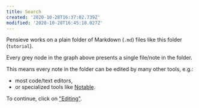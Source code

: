 ```yaml
---
title: Search
created: '2020-10-28T16:37:02.739Z'
modified: '2020-10-28T16:45:18.027Z'
---
```


Pensieve works on a plain folder of Markdown (`.md`) files like this folder (`tutorial`).

Every grey node in the graph above presents a single file/note in the folder.

This means every note in the folder can be edited by many other tools, e.g.:
- most code/text editors,
- or specialized tools like [Notable](https://notable.app).

To continue, click on ["Editing"](Editing.md).


